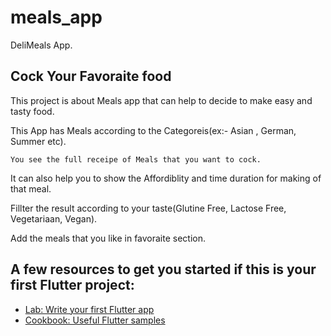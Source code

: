 # meals_app

DeliMeals App.

## Cock Your Favoraite food 

 This project is about Meals app that can help to decide to make easy and tasty food.

 This App has Meals according to the Categoreis(ex:- Asian , German, Summer etc).
  
    You see the full receipe of Meals that you want to cock.

It can also help you to show the Affordiblity and time duration for making of that meal.

Fillter the result according to your taste(Glutine Free, Lactose Free, Vegetariaan, Vegan).

Add the meals that you like in favoraite section.

## A few resources to get you started if this is your first Flutter project:

- [Lab: Write your first Flutter app](https://docs.flutter.dev/get-started/codelab)
- [Cookbook: Useful Flutter samples](https://docs.flutter.dev/cookbook)


